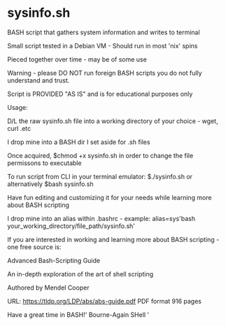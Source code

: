 # sysinfo.sh

BASH script that gathers system information and writes to terminal

Small script tested in a Debian VM - Should run in most 'nix' spins

Pieced together over time - may be of some use 

Warning - please DO NOT run foreign BASH scripts you do not fully understand and trust.

Script is PROVIDED "AS IS" and is for educational purposes only


Usage:

D/L the raw sysinfo.sh file into a working directory of your choice - wget, curl .etc

I drop mine into a BASH dir I set aside for .sh files

Once acquired, $chmod +x sysinfo.sh in order to change the file permissons to executable

To run script from CLI in your terminal emulator: $./sysinfo.sh or alternatively $bash sysinfo.sh 

Have fun editing and customizing it for your needs while learning more about BASH scripting

I drop mine into an alias within .bashrc - example: alias=sys'bash your_working_directory/file_path/sysinfo.sh' 

If you are interested in working and learning more about BASH scripting - one free source is:

Advanced Bash-Scripting Guide

An in-depth exploration of the art of shell scripting

Authored by Mendel Cooper

URL: https://tldp.org/LDP/abs/abs-guide.pdf   PDF format 916 pages


Have a great time in BASH!' Bourne-Again SHell '


